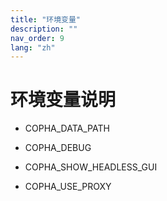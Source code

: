 ```yaml
---
title: "环境变量"
description: ""
nav_order: 9
lang: "zh"
---
```


# 环境变量说明

- COPHA_DATA_PATH

- COPHA_DEBUG

- COPHA_SHOW_HEADLESS_GUI

- COPHA_USE_PROXY
